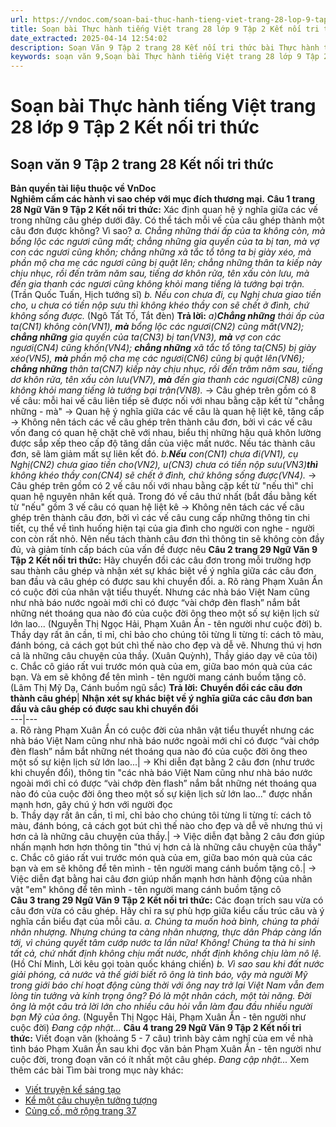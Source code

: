 ```yaml
---
url: https://vndoc.com/soan-bai-thuc-hanh-tieng-viet-trang-28-lop-9-tap-2-ket-noi-tri-thuc-322447
title: Soạn bài Thực hành tiếng Việt trang 28 lớp 9 Tập 2 Kết nối tri thức - VnDoc.com
date_extracted: 2025-04-14 12:54:02
description: Soạn Văn 9 Tập 2 trang 28 Kết nối tri thức bài Thực hành tiếng Việt gồm phần trả lời chi tiết, đầy đủ, bám sát các câu hỏi, yêu cầu trong SGK (chỉ có trên VnDoc). Mời các bạn tham khảo.
keywords: soạn văn 9,Soạn bài Thực hành tiếng Việt trang 28 lớp 9 Tập 2 Kết nối tri thức,Soạn bài Thực hành tiếng Việt lớp 9 trang 28 Tập 2 Kết nối tri thức,soạn văn 9 Tập 2 trang 28 Kết nối tri thức,Thực hành tiếng Việt trang 28 lớp 9 Tập 2 Kết nối tri thức,Thực hành tiếng Việt lớp 9 trang 28 Tập 2 Kết nối tri thức,văn 9,ngữ văn 9,soạn văn 9 kết nối tri thức,soạn văn 9 tập 2,giải văn 9,soạn ngữ văn 9,giải ngữ văn 9,giải sgk ngữ văn 9
---
```


# Soạn bài Thực hành tiếng Việt trang 28 lớp 9 Tập 2 Kết nối tri thức
## **Soạn văn 9 Tập 2 trang 28 Kết nối tri thức**
**Bản quyền tài liệu thuộc về VnDoc**  
**Nghiêm cấm các hành vi sao chép với mục đích thương mại.**
**Câu 1 trang 28 Ngữ Văn 9 Tập 2 Kết nối tri thức:** Xác định quan hệ ý nghĩa giữa các vế trong những câu ghép dưới đây. Có thể tách mỗi vế của câu ghép thành một câu đơn được không? Vì sao?
_a. Chẳng những thái ấp của ta không còn, mà bổng lộc các ngươi cũng mất; chẳng những gia quyến của ta bị tan, mà vợ con các ngươi cũng khốn; chẳng những xã tắc tổ tông ta bị giày xéo, mà phần mộ cha mẹ các ngươi cũng bị quật lên; chẳng những thân ta kiếp này chịu nhục, rồi đến trăm năm sau, tiếng dơ khôn rửa, tên xấu còn lưu, mà đến gia thanh các ngươi cũng không khỏi mang tiếng là tướng bại trận._
\(Trần Quốc Tuấn, Hịch tướng sĩ\)
_b. Nếu con chưa đi, cụ Nghị chưa giao tiền cho, u chưa có tiền nộp sưu thì không khéo thầy con sẽ chết ở đình, chứ không sống được._
\(Ngô Tất Tố, Tắt đèn\)
**Trả lời:**
_a\)**Chẳng những** thái ấp của ta\(CN1\) không còn\(VN1\), **mà** bổng lộc các ngươi\(CN2\) cũng mất\(VN2\); **chẳng những** gia quyến của ta\(CN3\) bị tan\(VN3\), **mà** vợ con các ngươi\(CN4\) cũng khốn\(VN4\); **chẳng những** xã tắc tổ tông ta\(CN5\) bị giày xéo\(VN5\), **mà** phần mộ cha mẹ các ngươi\(CN6\) cũng bị quật lên\(VN6\); **chẳng những** thân ta\(CN7\) kiếp này chịu nhục, rồi đến trăm năm sau, tiếng dơ khôn rửa, tên xấu còn lưu\(VN7\), **mà** đến gia thanh các ngươi\(CN8\) cũng không khỏi mang tiếng là tướng bại trận\(VN8\)._
→ Câu ghép trên gồm có 8 vế câu: mỗi hai vế câu liên tiếp sẽ được nối với nhau bằng cặp kết từ "chẳng những - mà"
→ Quan hệ ý nghĩa giữa các vế câu là quan hệ liệt kê, tăng cấp
→ Không nên tách các vế câu ghép trên thành câu đơn, bởi vì các vế câu vốn đang có quan hệ chặt chẽ với nhau, biểu thị những hậu quả khôn lường được sắp xếp theo cấp độ tăng dần của việc mất nước. Nếu tác thành câu đơn, sẽ làm giảm mất sự liên kết đó.
_b.**Nếu** con\(CN1\) chưa đi\(VN1\), cụ Nghị\(CN2\) chưa giao tiền cho\(VN2\), u\(CN3\) chưa có tiền nộp sưu\(VN3\)**thì** không khéo thầy con\(CN4\) sẽ chết ở đình, chứ không sống được\(VN4\)._
→ Câu ghép trên gồm có 2 vế câu nối với nhau bằng cặp kết từ "nếu thì" chỉ quan hệ nguyên nhân kết quả. Trong đó vế câu thứ nhất \(bắt đầu bằng kết từ "nếu" gồm 3 vế câu có quan hệ liệt kê
→ Không nên tách các vế câu ghép trên thành câu đơn, bởi vì các vế câu cung cấp những thông tin chi tiết, cụ thể về tình huống hiện tại của gia đình cho người con nghe - người con còn rất nhỏ. Nên nếu tách thành câu đơn thì thông tin sẽ không còn đầy đủ, và giảm tính cấp bách của vấn đề được nêu
**Câu 2 trang 29 Ngữ Văn 9 Tập 2 Kết nối tri thức:** Hãy chuyển đổi các câu đơn trong mỗi trường hợp sau thành câu ghép và nhận xét sự khác biệt về ý nghĩa giữa các câu đơn ban đầu và câu ghép có được sau khi chuyển đổi.
a. Rõ ràng Phạm Xuân Ẩn có cuộc đời của nhân vật tiểu thuyết. Nhưng các nhà báo Việt Nam cũng như nhà báo nước ngoài mới chỉ có được “vài chớp đèn flash” nắm bắt những nét thoáng qua nào đó của cuộc đời ông theo một số sự kiện lịch sử lớn lao...
\(Nguyễn Thị Ngọc Hải, Phạm Xuân Ẩn - tên người như cuộc đời\)
b. Thầy dạy rất ân cần, tỉ mỉ, chỉ bảo cho chúng tôi từng li từng tí: cách tô màu, đánh bóng, cả cách gọt bút chì thế nào cho đẹp và dễ vẽ. Nhưng thú vị hơn cả là những câu chuyện của thầy.
\(Xuân Quỳnh\), Thầy giáo dạy vẽ của tôi\)
c. Chắc cô giáo rất vui trước món quà của em, giữa bao món quà của các bạn. Và em sẽ không để tên mình - tên người mang cánh buồm tặng cô.
\(Lâm Thị Mỹ Dạ, Cánh buồm ngũ sắc\)
**Trả lời:**
**Chuyển đổi các câu đơn thành câu ghép**| **Nhận xét sự khác biệt về ý nghĩa giữa các câu đơn ban đầu và câu ghép có được sau khi chuyển đổi**  
---|---  
a. Rõ ràng Phạm Xuân Ẩn có cuộc đời của nhân vật tiểu thuyết nhưng các nhà báo Việt Nam cũng như nhà báo nước ngoài mới chỉ có được “vài chớp đèn flash” nắm bắt những nét thoáng qua nào đó của cuộc đời ông theo một số sự kiện lịch sử lớn lao...| → Khi diễn đạt bằng 2 câu đơn \(như trước khi chuyển đổi\), thông tin "các nhà báo Việt Nam cũng như nhà báo nước ngoài mới chỉ có được “vài chớp đèn flash” nắm bắt những nét thoáng qua nào đó của cuộc đời ông theo một số sự kiện lịch sử lớn lao..." được nhấn mạnh hơn, gây chú ý hơn với người đọc  
b. Thầy dạy rất ân cần, tỉ mỉ, chỉ bảo cho chúng tôi từng li từng tí: cách tô màu, đánh bóng, cả cách gọt bút chì thế nào cho đẹp và dễ vẽ nhưng thú vị hơn cả là những câu chuyện của thầy.| → Việc diễn đạt bằng 2 câu đơn giúp nhấn mạnh hơn hơn thông tin "thú vị hơn cả là những câu chuyện của thầy"  
c. Chắc cô giáo rất vui trước món quà của em, giữa bao món quà của các bạn và em sẽ không để tên mình - tên người mang cánh buồm tặng cô.| → Việc diễn đạt bằng hai câu đơn giúp nhấn mạnh hơn hành động của nhân vật "em" không để tên mình - tên người mang cánh buồm tặng cô  
**Câu 3 trang 29 Ngữ Văn 9 Tập 2 Kết nối tri thức:** Các đoạn trích sau vừa có câu đơn vừa có câu ghép. Hãy chỉ ra sự phù hợp giữa kiểu cấu trúc câu và ý nghĩa cần biểu đạt của mỗi câu.
_a. Chúng ta muốn hoà bình, chúng ta phải nhân nhượng. Nhưng chúng ta càng nhân nhượng, thực dân Pháp càng lấn tới, vì chúng quyết tâm cướp nước ta lần nữa\!_
_Không\! Chúng ta thà hi sinh tất cả, chứ nhất định không chịu mất nước, nhất định không chịu làm nô lệ._
\(Hồ Chí Minh, Lời kêu gọi toàn quốc kháng chiến\)
_b. Vì sao sau khi đất nước giải phóng, cả nước và thế giới biết rõ ông là tình báo, vậy mà người Mỹ trong giới báo chí hoạt động cùng thời với ông nay trở lại Việt Nam vẫn đem lòng tin tưởng và kính trọng ông? Đó là một nhân cách, một tài năng. Đời ông là một câu trả lời lớn cho nhiều câu hỏi vẫn làm đau đầu nhiều người bạn Mỹ của ông._
\(Nguyễn Thị Ngọc Hải, Phạm Xuân Ẩn - tên người như cuộc đời\)
_Đang cập nhật..._
**Câu 4 trang 29 Ngữ Văn 9 Tập 2 Kết nối tri thức:** Viết đoạn văn \(khoảng 5 - 7 câu\) trình bày cảm nghĩ của em về nhà tình báo Phạm Xuân Ẩn sau khi đọc văn bản Phạm Xuân Ẩn - tên người như cuộc đời, trong đoạn văn có ít nhất một câu ghép.
_Đang cập nhật..._
Xem thêm các bài Tìm bài trong mục này khác:
  * [Viết truyện kể sáng tạo](</soan-bai-viet-truyen-ke-sang-tao-lop-9-ket-noi-tri-thuc-322450>)
  * [Kể một câu chuyện tưởng tượng ](</soan-bai-ke-mot-cau-chuyen-tuong-tuong-lop-9-ket-noi-tri-thuc-322456>)
  * [Củng cố, mở rộng trang 37](</soan-bai-cung-co-mo-rong-trang-37-lop-9-tap-2-ket-noi-tri-thuc-322467>)


